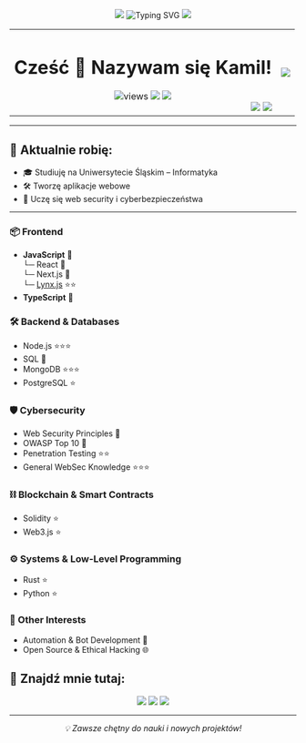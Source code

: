 <p align="center">
  <img src="https://skillicons.dev/icons?i=html,css,javascript,typescript,react"/>
  <img src="https://readme-typing-svg.herokuapp.com?font=Fira+Code&duration=3000&pause=1000&center=true&width=435&lines=Fullstack+Developer+in+progress+💻;Cybersecurity+enthusiast+🔐;Student+Informatyki+🚀" alt="Typing SVG" />
  <img src="https://skillicons.dev/icons?i=next,bash,python,linux,windows" />
</p>

<table width="100%">
  <tr>
  <td align="center">
    <h1>Cześć 👋 Nazywam się Kamil!</h1><img src="https://komarev.com/ghpvc/?username=enigmaSpy&label=Profile+Views&color=blueviolet" alt="views" />
    <img src="https://img.shields.io/github/followers/enigmaSpy?label=Followers&style=social" />
    <img src="https://img.shields.io/github/stars/enigmaSpy?style=social" />
    <div align="right">
      <img src="https://github-readme-stats.vercel.app/api?username=enigmaSpy&show_icons=true&theme=radical&hide=issues" />
      <img src="https://github-readme-stats.vercel.app/api/top-langs/?username=enigmaSpy&layout=compact&theme=radical" />
    </div>
  </td>
    <td align="right">
    <img src="https://imgur.com/v5YTl0U.jpg"/>
    </td>
  </tr>
</table>

<div align="center">
  
</div>

---

## 💼 Aktualnie robię:

- 🎓 Studiuję na Uniwersytecie Śląskim – Informatyka
- 🛠️ Tworzę aplikacje webowe
- 🔐 Uczę się web security i cyberbezpieczeństwa

---


### 📦 Frontend
- **JavaScript** 📖  
  └─ React 📖  
  └─ Next.js 📖  
  └─ [Lynx.js](https://lynxjs.org/) ⭐️⭐️
- **TypeScript** 📖  

### 🛠️ Backend & Databases
- Node.js ⭐️⭐️⭐️  
- SQL 📖  
- MongoDB ⭐️⭐️⭐️  
- PostgreSQL ⭐️  

### 🛡️ Cybersecurity
- Web Security Principles 📖  
- OWASP Top 10 📖  
- Penetration Testing ⭐️⭐️  
- General WebSec Knowledge ⭐️⭐️⭐️  

### ⛓️ Blockchain & Smart Contracts
- Solidity ⭐️  
- Web3.js ⭐️  

### ⚙️ Systems & Low-Level Programming
- Rust ⭐️  
- Python ⭐️  

### 🎯 Other Interests
- Automation & Bot Development 🤖  
- Open Source & Ethical Hacking 🌐



## 🔗 Znajdź mnie tutaj:

<p align="center">
  <a href="https://linkedin.com/in/soczek-v2-2918692a6"><img src="https://img.shields.io/badge/LinkedIn-blue?style=flat&logo=linkedin"></a>
  <a href="mailto:soczekv18@gmail.com"><img src="https://img.shields.io/badge/email-ContactMe-green?style=flat&logo=gmail"></a>
  <a href="https://github.com/enigmaSpy"><img src="https://img.shields.io/badge/GitHub-Profile-black?style=flat&logo=github"></a>
</p>


---

<p align="center">
  <i>💡 Zawsze chętny do nauki i nowych projektów!</i>
</p>
